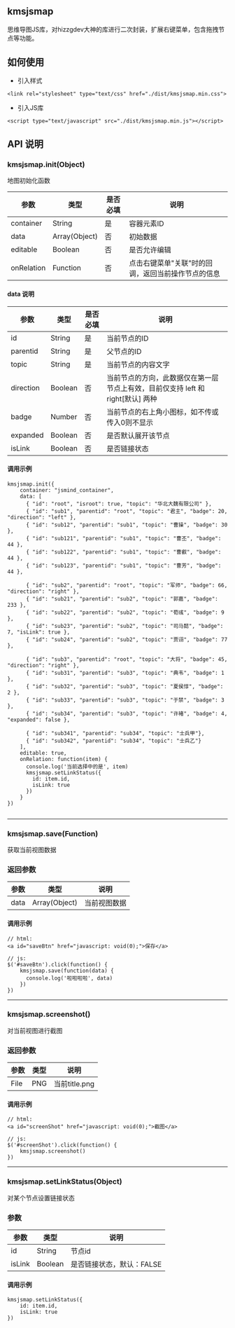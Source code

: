 ## kmsjsmap
思维导图JS库，对hizzgdev大神的库进行二次封装，扩展右键菜单，包含拖拽节点等功能。


## 如何使用
- 引入样式
```
<link rel="stylesheet" type="text/css" href="./dist/kmsjsmap.min.css">
```

- 引入JS库
```
<script type="text/javascript" src="./dist/kmsjsmap.min.js"></script>
```

## API 说明

### kmsjsmap.init(Object)
地图初始化函数

参数       | 类型          | 是否必填 | 说明
---------  | ------------- | -------- | -----
container  | String        | 是       | 容器元素ID
data       | Array(Object) | 否       | 初始数据
editable   | Boolean       | 否       | 是否允许编辑
onRelation | Function      | 否       | 点击右键菜单"关联"时的回调，返回当前操作节点的信息

#### data 说明
参数      | 类型    | 是否必填 | 说明
--------- | ------- | -------- | -----
id        | String  | 是       | 当前节点的ID
parentid  | String  | 是       | 父节点的ID
topic     | String  | 是       | 当前节点的内容文字
direction | Boolean | 否       | 当前节点的方向，此数据仅在第一层节点上有效，目前仅支持 left 和 right[默认] 两种
badge     | Number  | 否       | 当前节点的右上角小图标，如不传或传入0则不显示
expanded  | Boolean | 否       | 是否默认展开该节点
isLink    | Boolean | 否       | 是否链接状态

#### 调用示例
```
kmsjsmap.init({
    container: "jsmind_container",
    data: [
      { "id": "root", "isroot": true, "topic": "华北大魏有限公司" },
      { "id": "sub1", "parentid": "root", "topic": "君主", "badge": 20, "direction": "left" },
      { "id": "sub12", "parentid": "sub1", "topic": "曹操", "badge": 30 },
      { "id": "sub121", "parentid": "sub1", "topic": "曹丕", "badge": 44 },
      { "id": "sub122", "parentid": "sub1", "topic": "曹叡", "badge": 44 },
      { "id": "sub123", "parentid": "sub1", "topic": "曹芳", "badge": 44 },
    
      { "id": "sub2", "parentid": "root", "topic": "军师", "badge": 66, "direction": "right" },
      { "id": "sub21", "parentid": "sub2", "topic": "郭嘉", "badge": 233 },
      { "id": "sub22", "parentid": "sub2", "topic": "荀彧", "badge": 9 },
      { "id": "sub23", "parentid": "sub2", "topic": "司马懿", "badge": 7, "isLink": true },
      { "id": "sub24", "parentid": "sub2", "topic": "贾诩", "badge": 77 },
    
      { "id": "sub3", "parentid": "root", "topic": "大将", "badge": 45, "direction": "right" },
      { "id": "sub31", "parentid": "sub3", "topic": "典韦", "badge": 1 },
      { "id": "sub32", "parentid": "sub3", "topic": "夏侯惇", "badge": 2 },
      { "id": "sub33", "parentid": "sub3", "topic": "于禁", "badge": 3 },
      { "id": "sub34", "parentid": "sub3", "topic": "许褚", "badge": 4, "expanded": false },
    
      { "id": "sub341", "parentid": "sub34", "topic": "士兵甲"},
      { "id": "sub342", "parentid": "sub34", "topic": "士兵乙"}
    ],
    editable: true,
    onRelation: function(item) {
      console.log('当前选择中的是', item)
      kmsjsmap.setLinkStatus({
        id: item.id,
        isLink: true
      })
    }
})
  
```

---

### kmsjsmap.save(Function)
获取当前视图数据

### 返回参数
参数 | 类型  | 说明
-----| ----  | -----
data | Array(Object) | 当前视图数据

#### 调用示例
```
// html:
<a id="saveBtn" href="javascript: void(0);">保存</a>

// js:
$('#saveBtn').click(function() {
    kmsjsmap.save(function(data) {
      console.log('啦啦啦啦', data)
    })
})
```


---

### kmsjsmap.screenshot()
对当前视图进行截图

### 返回参数
参数 | 类型  | 说明
-----| ----  | -----
File | PNG | 当前title.png

#### 调用示例
```
// html:
<a id="screenShot" href="javascript: void(0);">截图</a>

// js:
$('#screenShot').click(function() {
    kmsjsmap.screenshot()
})
```


---

### kmsjsmap.setLinkStatus(Object)
对某个节点设置链接状态

### 参数
参数   | 类型    | 说明
------ | ------- | -----
id     | String  | 节点id
isLink | Boolean | 是否链接状态，默认：FALSE

#### 调用示例
```
kmsjsmap.setLinkStatus({
    id: item.id,
    isLink: true
})
```